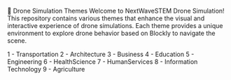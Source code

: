 🚀 Drone Simulation Themes
Welcome to NextWaveSTEM Drone Simulation! This repository contains various themes that enhance the visual and interactive experience of drone simulations. Each theme provides a unique environment to explore drone behavior based on Blockly to navigate the scene.

1 - Transportation 
2 - Architecture
3 - Business
4 - Education
5 - Engineering
6 - HealthScience
7 - HumanServices
8 - Information Technology
9 - Agriculture